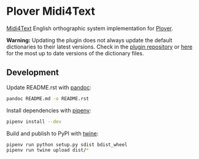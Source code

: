 # Plover Midi4Text

[Midi4Text](https://www.midi4text.com/) English orthographic system implementation for [Plover](https://github.com/openstenoproject/plover).

**Warning:** Updating the plugin does not always update the default dictionaries to their latest versions. Check in the [plugin repository](https://github.com/nsmarkop/plover_midi4text) or [here](https://github.com/Sillabix/Midi4Text-ortographic-system) for the most up to date versions of the dictionary files.

## Development

Update README.rst with [pandoc](https://pandoc.org/):

```bash
pandoc README.md -o README.rst
```

Install dependencies with [pipenv](https://github.com/pypa/pipenv):

```bash
pipenv install --dev
```

Build and publish to PyPI with [twine](https://twine.readthedocs.io/en/latest/):

```bash
pipenv run python setup.py sdist bdist_wheel
pipenv run twine upload dist/*
```
